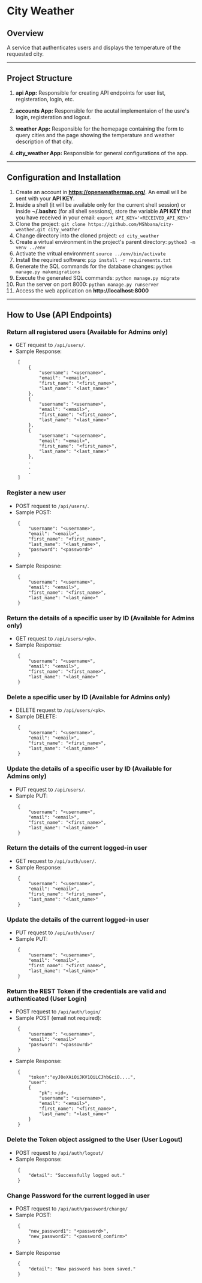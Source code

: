 # City Weather

## Overview

A service that authenticates users and displays the temperature of the requested city.

---

## Project Structure

1. **api App:** Responsible for creating API endpoints for user list, registeration, login, etc.

2. **accounts App:** Responsible for the acutal implementaion of the usre's login, registeration and logout.

3. **weather App:** Responsible for the homepage containing the form to query cities and the page showing the temperature and weather description of that city.

4. **city_weather App:** Responsible for general configurations of the app.

---

## Configuration and Installation

1. Create an account in **https://openweathermap.org/**. An email will be sent with your **API KEY**.
2. Inside a shell (it will be available only for the current shell session) or inside **~/.bashrc** (for all shell sessions), store the variable **API KEY** that you have received in your email: `export API_KEY='<RECEIVED_API_KEY>'`
3. Clone the project: `git clone https://github.com/MShbana/city-weather.git city_weather`
4. Change directory into the cloned project: `cd city_weather`
5. Create a virtual environment in the project's parent directory: `python3 -m venv ../env`
6. Activate the vritual environment `source ../env/bin/activate`
7. Install the required software: `pip install -r requirements.txt`
8. Generate the SQL commands for the database changes: `python manage.py makemigrations`
9. Execute the generated SQL commands: `python manage.py migrate`
10. Run the server on port 8000: `python manage.py runserver`
11. Access the web application on **http://localhost:8000**

---

## How to Use (API Endpoints)

### Return all registered users (Available for Admins only)

- GET request to `/api/users/`.
- Sample Response:

``` 
    [
        {
            "username": "<username>",
            "email": "<email>",
            "first_name": "<first_name>",
            "last_name": "<last_name>"
        },
        {
            "username": "<username>",
            "email": "<email>",
            "first_name": "<first_name>",
            "last_name": "<last_name>"
        },
        {
            "username": "<username>",
            "email": "<email>",
            "first_name": "<first_name>",
            "last_name": "<last_name>"
        },
        .
        .
        .
    ]
```

### Register a new user

- POST request to `/api/users/`.
- Sample POST:

``` 
    {
        "username": "<username>",
        "email": "<email>",
        "first_name": "<first_name>",
        "last_name": "<last_name>",
        "password": "<password>"
    }
```

- Sample Resposne:

``` 
    {
        "username": "<username>",
        "email": "<email>",
        "first_name": "<first_name>",
        "last_name": "<last_name>"
    }
```

### Return the details of a specific user by ID (Available for Admins only)

- GET request to `/api/users/<pk>`.
- Sample Response:

``` 
    {
        "username": "<username>",
        "email": "<email>",
        "first_name": "<first_name>",
        "last_name": "<last_name>"
    }
```

### Delete a specific user by ID (Available for Admins only)

- DELETE request to `/api/users/<pk>`.
- Sample DELETE:

``` 
    {
        "username": "<username>",
        "email": "<email>",
        "first_name": "<first_name>",
        "last_name": "<last_name>"
    }
```

### Update the details of a specific user by ID (Available for Admins only)

- PUT request to `/api/users/`.
- Sample PUT:

``` 
    {
        "username": "<username>",
        "email": "<email>",
        "first_name": "<first_name>",
        "last_name": "<last_name>"
    }
```

### Return the details of the current logged-in user

- GET request to `/api/auth/user/`.
- Sample Response:

``` 
    {
        "username": "<username>",
        "email": "<email>",
        "first_name": "<first_name>",
        "last_name": "<last_name>"
    }
```

### Update the details of the current logged-in user

- PUT request to `/api/auth/user/`
- Sample PUT:

``` 
    {
        "username": "<username>",
        "email": "<email>",
        "first_name": "<first_name>",
        "last_name": "<last_name>"
    }
```

### Return the REST Token if the credentials are valid and authenticated (User Login)

- POST request to `/api/auth/login/`
- Sample POST (email not required):

``` 
    {
        "username": "<username>",
        "email": "<email>"
        "password": "<passowrd>"
    }
```

- Sample Response:

``` 
    {
        "token":"eyJ0eXAiOiJKV1QiLCJhbGciO....",
        "user":
        {
            "pk": <id>,
            "username": "<username>",
            "email": "<email>",
            "first_name": "<first_name>",
            "last_name": "<last_name>"
        }
    }
```

### Delete the Token object assigned to the User (User Logout)

- POST request to `/api/auth/logout/`
- Sample Response:

``` 
    {
        "detail": "Successfully logged out."
    }
```

### Change Password for the current logged in user

- POST request to `/api/auth/password/change/`
- Sample POST:

``` 
    {
        "new_password1": "<password>",
        "new_password2": "<password_confirm>"
    }
```

- Sample Response

``` 
    {
        "detail": "New password has been saved."
    }
```

